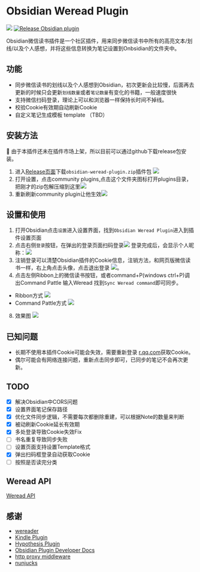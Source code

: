 # Obsidian Weread Plugin

[![](https://github.com/zhaohongxuan/obsidian-weread-plugin/actions/workflows/CI.yml/badge.svg)](https://github.com/zhaohongxuan/obsidian-weread-plugin/actions/workflows/CI.yml)
[![Release Obsidian plugin](https://github.com/zhaohongxuan/obsidian-weread-plugin/actions/workflows/release.yml/badge.svg)](https://github.com/zhaohongxuan/obsidian-weread-plugin/actions/workflows/release.yml)

Obsidian微信读书插件是一个社区插件，用来同步微信读书中所有的高亮文本/划线/以及个人感想，并将这些信息转换为笔记设置到Onbsidian的文件夹中。

## 功能
- 同步微信读书的划线以及个人感想到Obsidian，初次更新会比较慢，后面再去更新的时候只会更新`划线数量`或者`笔记数量`有变化的书籍，一般速度很快
- 支持微信扫码登录，理论上可以和浏览器一样保持长时间不掉线。
- 校验Cookie有效期自动刷新Cookie
- 自定义笔记生成模板 template （TBD）

## 安装方法
📢 由于本插件还未在插件市场上架，所以目前可以通过github下载release包安装。
1. 进入[Release页面](https://github.com/zhaohongxuan/obsidian-weread-plugin/releases)下载`obsidian-weread-plugin.zip`插件包
   ![](https://cdn.jsdelivr.net/gh/zhaohongxuan/picgo@master/20220512084624.png)
2. 打开设置，点击community plugins,点击这个文件夹图标打开plugins目录，把刚才的zip包解压缩到这里![](https://cdn.jsdelivr.net/gh/zhaohongxuan/picgo@master/20220514081630.png)
3. 重新刷新community plugin让他生效![](https://cdn.jsdelivr.net/gh/zhaohongxuan/picgo@master/20220512084836.png)
## 设置和使用

1. 打开Obsidian点击`设置`进入设置界面，找到`Obsidian Weread Plugin`进入到插件设置页面
2. 点击右侧`登录`按钮，在弹出的登录页面扫码登录![](https://cdn.jsdelivr.net/gh/zhaohongxuan/picgo@master/20220517110221.png)
   登录完成后，会显示个人昵称：![](https://cdn.jsdelivr.net/gh/zhaohongxuan/picgo@master/20220517110048.png)
3. 注销登录可以清楚Obsidian插件的Cookie信息，注销方法，和网页版微信读书一样，右上角点击头像，点击退出登录 ![](https://cdn.jsdelivr.net/gh/zhaohongxuan/picgo@master/20220517110620.png)。
4. 点击左侧Ribbon上的微信读书按钮，或者command+P(windows ctrl+P)调出Command Pattle 输入Weread 找到`Sync Weread command`即可同步。

- Ribbon方式
![](https://cdn.jsdelivr.net/gh/zhaohongxuan/picgo@master/20220511235530.png)
- Command Pattle方式
   ![](https://cdn.jsdelivr.net/gh/zhaohongxuan/picgo@master/20220511235440.png) 
8. 效果图 ![](https://cdn.jsdelivr.net/gh/zhaohongxuan/picgo@master/20220513123617.png)
## 已知问题

- 长期不使用本插件Cookie可能会失效，需要重新登录 [r.qq.com](r.qq.com)获取Cookie。
- 偶尔可能会有网络连接问题，重新点击同步即可，已同步的笔记不会再次更新。
  
## TODO
- [x] 解决Obsidian中CORS问题
- [x] 设置界面笔记保存路径
- [x] 优化文件同步逻辑，不需要每次都删除重建，可以根据Note的数量来判断
- [x] 被动刷新Cookie延长有效期
- [x] 多处登录导致Cookie失效Fix
- [ ] 书名重复导致同步失败
- [ ] 设置页面支持设置Template格式
- [x] 弹出扫码框登录自动获取Cookie
- [ ] 按照是否读完分类

## Weread API
[Weread API](./docs/weread-api.md)
## 感谢
- [wereader](https://github.com/arry-lee/wereader)
- [Kindle Plugin](https://github.com/hadynz/obsidian-kindle-plugin)
- [Hypothesis Plugin](https://github.com/weichenw/obsidian-hypothesis-plugin)
- [Obsidian Plugin Developer Docs](https://marcus.se.net/obsidian-plugin-docs/)
- [http proxy middleware](https://github.com/chimurai/http-proxy-middleware)
- [nunjucks](https://github.com/mozilla/nunjucks)

